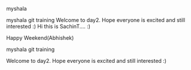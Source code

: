 myshala


myshala git training 
Welcome to day2. Hope everyone is excited and still interested :)
Hi this is SachinT.... :)


Happy Weekend(Abhishek) 

myshala git training 


Welcome to day2. Hope everyone is excited and still interested :)

